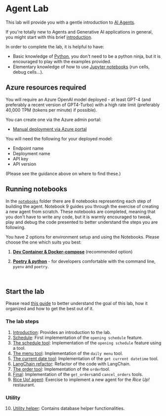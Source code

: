 # Agent Lab

This lab will provide you with a gentle introduction to [AI Agents](https://learn.microsoft.com/azure/cloud-adoption-framework/innovate/best-practices/conversational-ai).

If you're totally new to Agents and Generative AI applications in general, you might start with this brief [introduction](docs/agent-introduction.md).

In order to complete the lab, it is helpful to have:

- Basic knowledge of [Python](https://python.org), you don't need to be a python ninja, but it is encouraged to play with the examples provided.
- Elementary knowledge of how to use [Jupyter notebooks](https://jupyter.org/) (run cells, debug cells...).

## Azure resources required

You will require an Azure OpenAI model deployed - at least GPT-4 (and preferably a recent version of GPT4-Turbo)
with a high rate limit (preferably 40,000 TPM (tokens per minute)  if possible).

You can create one via the Azure admin portal:

- [Manual deployment via Azure portal](./docs/manual-deployment-in-azure-portal.md)

You will need the following for your deployed model:

- Endpoint name
- Deployment name
- API key
- API version

(Please see the guidance above on where to find these.)

## Running notebooks

In the [`notebooks`](./notebooks/) folder there are 8 notebooks representing each step of building the agent. Notebook 9 guides you through the exercise of creating a new agent from scratch.
These notebooks are completed, meaning that you don't have to write any code, but it is warmly encouraged to tweak,
play and debug the code presented to better understand the steps you are following.

You have 2 options for environment setup and using the Notebooks. Please choose the one which suits you best:

1. [**Dev Container & Docker-compose**](./docs/environment-setup-devcontainer.md) (recommended option)

2. [**Poetry & python**](./docs/environment-setup-local-virtualenv.md) - for developers comfortable with the command line, `pyenv` and `poetry`.

<br>

## Start the lab

  Please read [this guide](docs/understanding-the-use-case.md) to better understand the goal of this lab, how it organized and how to get the best out of it.

### The lab steps  

1. [Introduction](notebooks/01_intro.ipynb): Provides an introduction to the lab.
2. [Schedule](notebooks/02_get_schedule.ipynb): First implementation of the `opening schedule` feature.  
3. [The schedule tool](notebooks/03_get_schedule_tool.ipynb): Implementation of the `opening schedule` feature using a tool.
4. [The menu tool](notebooks/04_get_menu_tool.ipynb): Implementation of the `daily menu` tool.
5. [The current date tool](notebooks/05_get_current_date_tool.ipynb): Implementation of the `get current datetime` tool.
6. [LangChain refactor](notebooks/06_use_langchain.ipynb): Refactor of the code with LangChain.
7. [The order tool](notebooks/07_order_tool.ipynb): Implementation of the `order`tool.
8. [Final](notebooks/08_final.ipynb): Implementation of the `get_orders`and `cancel_orders` tools.
9. [Rice Up! agent](./notebooks/09_riceup_agent.ipynb): Exercise to implement a new agent for the *Rice Up!* restaurant.

### Utility

10. [Utility helper](notebooks/99-db_utility.ipynb): Contains database helper functionalities.
